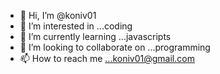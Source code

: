 - 👋 Hi, I’m @koniv01
- 👀 I’m interested in ...coding
- 🌱 I’m currently learning ...javascripts
- 💞️ I’m looking to collaborate on ...programming
- 📫 How to reach me ...koniv01@gmail.com

<!---
koniv01/koniv01 is a ✨ special ✨ repository because its `README.md` (this file) appears on your GitHub profile.
You can click the Preview link to take a look at your changes.
--->
